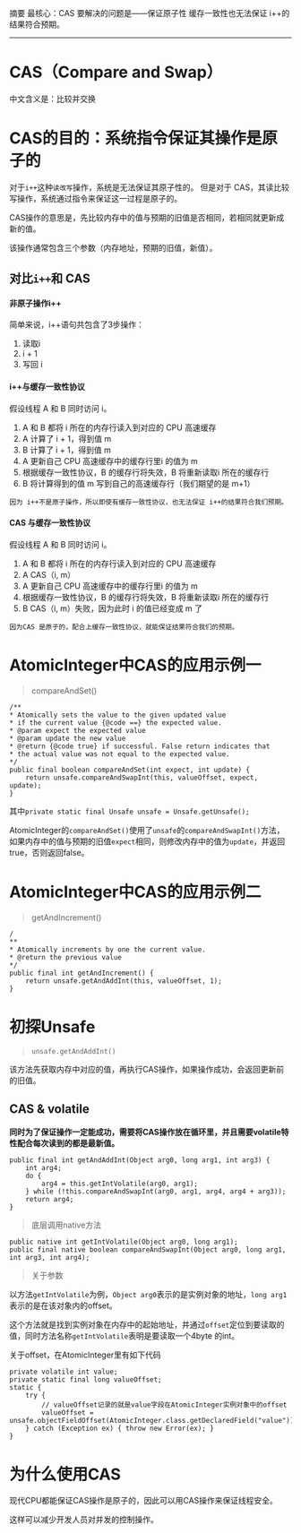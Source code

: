 摘要
最核心：CAS 要解决的问题是——保证原子性
缓存一致性也无法保证 i++的结果符合预期。

---

# CAS（Compare and Swap）

中文含义是：比较并交换

# CAS的目的：系统指令保证其操作是原子的

对于`i++`这种`读改写`操作，系统是无法保证其原子性的。
但是对于 CAS，其读比较写操作，系统通过指令来保证这一过程是原子的。

CAS操作的意思是，先比较内存中的值与预期的旧值是否相同，若相同就更新成新的值。

该操作通常包含三个参数（内存地址，预期的旧值，新值）。

## 对比`i++`和 CAS
#### 非原子操作i++
简单来说，i++语句共包含了3步操作：
1. 读取i
2. i + 1
3. 写回 i

#### i++与缓存一致性协议
假设线程 A 和 B 同时访问 i。
1. A 和 B 都将 i 所在的内存行读入到对应的 CPU 高速缓存
2. A 计算了 i + 1，得到值 m
3. B 计算了 i + 1，得到值 m
4. A 更新自己 CPU 高速缓存中的缓存行里i 的值为 m
5. 根据缓存一致性协议，B 的缓存行将失效，B 将重新读取i 所在的缓存行
6. B 将计算得到的值 m 写到自己的高速缓存行（我们期望的是 m+1）



```
因为 i++不是原子操作，所以即使有缓存一致性协议，也无法保证 i++的结果符合我们预期。
```

#### CAS 与缓存一致性协议
假设线程 A 和 B 同时访问 i。
1. A 和 B 都将 i 所在的内存行读入到对应的 CPU 高速缓存
2. A CAS（i, m）
3. A 更新自己 CPU 高速缓存中的缓存行里i 的值为 m
4. 根据缓存一致性协议，B 的缓存行将失效，B 将重新读取i 所在的缓存行
5. B CAS（i, m）失败，因为此时 i 的值已经变成 m 了

```
因为CAS 是原子的，配合上缓存一致性协议，就能保证结果符合我们的预期。
```


# AtomicInteger中CAS的应用示例一

> compareAndSet\(\)

```
/**
* Atomically sets the value to the given updated value
* if the current value {@code ==} the expected value.
* @param expect the expected value
* @param update the new value
* @return {@code true} if successful. False return indicates that
* the actual value was not equal to the expected value.
*/
public final boolean compareAndSet(int expect, int update) {
    return unsafe.compareAndSwapInt(this, valueOffset, expect, update);
}
```

其中`private static final Unsafe unsafe = Unsafe.getUnsafe();`

AtomicInteger的`compareAndSet()`使用了`unsafe`的`compareAndSwapInt()`方法，如果内存中的值与预期的旧值`expect`相同，则修改内存中的值为`update`，并返回true，否则返回false。

# AtomicInteger中CAS的应用示例二

> getAndIncrement\(\)

```
/
**
* Atomically increments by one the current value.
* @return the previous value
*/
public final int getAndIncrement() {
    return unsafe.getAndAddInt(this, valueOffset, 1);
}
```

# 初探Unsafe

> `unsafe.getAndAddInt()`

该方法先获取内存中对应的值，再执行CAS操作，如果操作成功，会返回更新前的旧值。

## CAS & volatile

**同时为了保证操作一定能成功，需要将CAS操作放在循环里，并且需要volatile特性配合每次读到的都是最新值。**

```
public final int getAndAddInt(Object arg0, long arg1, int arg3) {
    int arg4;
    do {
        arg4 = this.getIntVolatile(arg0, arg1);
    } while (!this.compareAndSwapInt(arg0, arg1, arg4, arg4 + arg3));
    return arg4;
}
```

> 底层调用native方法

```
public native int getIntVolatile(Object arg0, long arg1);
public final native boolean compareAndSwapInt(Object arg0, long arg1, int arg3, int arg4);
```

> 关于参数

以方法`getIntVolatile`为例，`Object arg0`表示的是实例对象的地址，`long arg1`表示的是在该对象内的offset。

这个方法就是找到实例对象在内存中的起始地址，并通过`offset`定位到要读取的值，同时方法名称`getIntVolatile`表明是要读取一个4byte 的int。

关于offset，在AtomicInteger里有如下代码

```
private volatile int value;
private static final long valueOffset;
static {
    try {
        // valueOffset记录的就是value字段在AtomicInteger实例对象中的offset
        valueOffset = unsafe.objectFieldOffset(AtomicInteger.class.getDeclaredField("value"));
    } catch (Exception ex) { throw new Error(ex); }
}
```

# 为什么使用CAS

现代CPU都能保证CAS操作是原子的，因此可以用CAS操作来保证线程安全。

这样可以减少开发人员对并发的控制操作。

